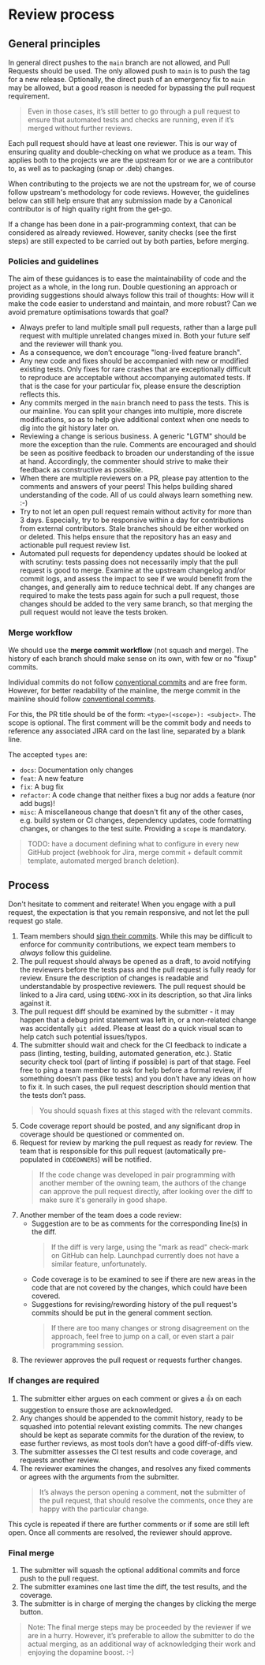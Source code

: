 # Review process

## General principles

In general direct pushes to the `main` branch are not allowed, and Pull Requests should be used. The only allowed push to `main` is to push the tag for a new release. Optionally, the direct push of an emergency fix to `main` may be allowed, but a good reason is needed for bypassing the pull request requirement.

> Even in those cases, it’s still better to go through a pull request to ensure that automated tests and checks are running, even if it’s merged without further reviews.

Each pull request should have at least one reviewer. This is our way of ensuring quality and double-checking on what we produce as a team. This applies both to the projects we are the upstream for or we are a contributor to, as well as to packaging (snap or .deb) changes.

When contributing to the projects we are not the upstream for, we of course follow upstream's methodology for code reviews. However, the guidelines below can still help ensure that any submission made by a Canonical contributor is of high quality right from the get-go.

If a change has been done in a pair-programming context, that can be considered as already reviewed. However, sanity checks (see the first steps) are still expected to be carried out by both parties, before merging.

### Policies and guidelines

The aim of these guidances is to ease the maintainability of code and the project as a whole, in the long run. Double questioning an approach or providing suggestions should always follow this trail of thoughts: How will it make the code easier to understand and maintain, and more robust? Can we avoid premature optimisations towards that goal?

* Always prefer to land multiple small pull requests, rather than a large pull request with multiple unrelated changes mixed in. Both your future self and the reviewer will thank you.
* As a consequence, we don’t encourage "long-lived feature branch".
* Any new code and fixes should be accompanied with new or modified existing tests. Only fixes for rare crashes that are exceptionally difficult to reproduce are acceptable without accompanying automated tests. If that is the case for your particular fix, please ensure the description reflects this.
* Any commits merged in the `main` branch need to pass the tests. This is our mainline. You can split your changes into multiple, more discrete modifications, so as to help give additional context when one needs to dig into the git history later on.
* Reviewing a change is serious business. A generic "LGTM" should be more the exception than the rule. Comments are encouraged and should be seen as positive feedback to broaden our understanding of the issue at hand. Accordingly, the commenter should strive to make their feedback as constructive as possible.
* When there are multiple reviewers on a PR, please pay attention to the comments and answers of your peers! This helps building shared understanding of the code. All of us could always learn something new. :-)
* Try to not let an open pull request remain without activity for more than 3 days. Especially, try to be responsive within a day for contributions from external contributors. Stale branches should be either worked on or deleted. This helps ensure that the repository has an easy and actionable pull request review list.
* Automated pull requests for dependency updates should be looked at with scrutiny: tests passing does not necessarily imply that the pull request is good to merge. Examine at the upstream changelog and/or commit logs, and assess the impact to see if we would benefit from the changes, and generally aim to reduce technical debt. If any changes are required to make the tests pass again for such a pull request, those changes should be added to the very same branch, so that merging the pull request would not leave the tests broken.

### Merge workflow

We should use the **merge commit workflow** (not squash and merge). The history of each branch should make sense on its own, with few or no "fixup" commits.

Individual commits do not follow [conventional commits][convcommits] and are free form. However, for better readability of the mainline, the merge commit in the mainline should follow [conventional commits][convcommits].

For this, the PR title should be of the form: `<type>(<scope>): <subject>`. The scope is optional. The first comment will be the commit body and needs to reference any associated JIRA card on the last line, separated by a blank line.

The accepted `types` are:

* `docs`: Documentation only changes
* `feat`: A new feature
* `fix`: A bug fix
* `refactor`: A code change that neither fixes a bug nor adds a feature (nor add bugs)!
* `misc`: A miscellaneous change that doesn't fit any of the other cases, e.g. build system or CI changes, dependency updates, code formatting changes, or changes to the test suite. Providing a `scope` is mandatory.

> TODO: have a document defining what to configure in every new GitHub project (webhook for Jira, merge commit + default commit template, automated merged branch deletion).

## Process

Don't hesitate to comment and reiterate! When you engage with a pull request, the expectation is that you remain responsive, and not let the pull request go stale.

1. Team members should [sign their commits](https://docs.github.com/en/authentication/managing-commit-signature-verification/signing-commits). While this may be difficult to enforce for community contributions, we expect team members to _always_ follow this guideline.
1. The pull request should always be opened as a draft, to avoid notifying the reviewers before the tests pass and the pull request is fully ready for review. Ensure the description of changes is readable and understandable by prospective reviewers. The pull request should be linked to a Jira card, using `UDENG-XXX` in its description, so that Jira links against it.
1. The pull request diff should be examined by the submitter - it may happen that a debug print statement was left in, or a non-related change was accidentally `git add`ed. Please at least do a quick visual scan to help catch such potential issues/typos.
1. The submitter should wait and check for the CI feedback to indicate a pass (linting, testing, building, automated generation, etc.). Static security check tool (part of linting if possible) is part of that stage. Feel free to ping a team member to ask for help before a formal review, if something doesn’t pass (like tests) and you don’t have any ideas on how to fix it. In such cases, the pull request description should mention that the tests don’t pass.
   > You should squash fixes at this staged with the relevant commits.
1. Code coverage report should be posted, and any significant drop in coverage should be questioned or commented on.
1. Request for review by marking the pull request as ready for review. The team that is responsible for this pull request (automatically pre-populated in `CODEOWNERS`) will be notified.
   > If the code change was developed in pair programming with another member of the owning team, the authors of the change can approve the pull request directly, after looking over the diff to make sure it's generally in good shape.
1. Another member of the team does a code review:
   * Suggestion are to be as comments for the corresponding line(s) in the diff.
     > If the diff is very large, using the "mark as read" check-mark on GitHub can help. Launchpad currently does not have a similar feature, unfortunately.
   * Code coverage is to be examined to see if there are new areas in the code that are not covered by the changes, which could have been covered.
   * Suggestions for revising/rewording history of the pull request's commits should be put in the general comment section.
     > If there are too many changes or strong disagreement on the approach, feel free to jump on a call, or even start a pair programming session.
1. The reviewer approves the pull request or requests further changes.

### If changes are required

1. The submitter either argues on each comment or gives a 👍 on each suggestion to ensure those are acknowledged.
1. Any changes should be appended to the commit history, ready to be squashed into potential relevant existing commits. The new changes should be kept as separate commits for the duration of the review, to ease further reviews, as most tools don’t have a good diff-of-diffs view.
1. The submitter assesses the CI test results and code coverage, and requests another review.
1. The reviewer examines the changes, and resolves any fixed comments or agrees with the arguments from the submitter.
   > It’s always the person opening a comment, **not** the submitter of the pull request, that should resolve the comments, once they are happy with the particular change.

This cycle is repeated if there are further comments or if some are still left open. Once all comments are resolved, the reviewer should approve.

### Final merge

1. The submitter will squash the optional additional commits and force push to the pull request.
1. The submitter examines one last time the diff, the test results, and the coverage.
1. The submitter is in charge of merging the changes by clicking the merge button.

> Note: The final merge steps may be proceeded by the reviewer if we are in a hurry. However, it’s preferable to allow the submitter to do the actual merging, as an additional way of acknowledging their work and enjoying the dopamine boost. :-)

[convcommits]: https://www.conventionalcommits.org/en/v1.0.0/
